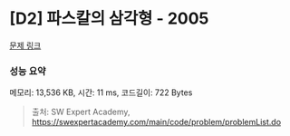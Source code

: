 # [D2] 파스칼의 삼각형 - 2005 

[문제 링크](https://swexpertacademy.com/main/code/problem/problemDetail.do?contestProbId=AV5P0-h6Ak4DFAUq) 

### 성능 요약

메모리: 13,536 KB, 시간: 11 ms, 코드길이: 722 Bytes



> 출처: SW Expert Academy, https://swexpertacademy.com/main/code/problem/problemList.do